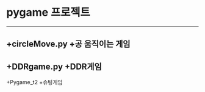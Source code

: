 # pygame 프로젝트
------------------
+circleMove.py
  +공 움직이는 게임
 ----------------- 
+DDRgame.py
  +DDR게임
-------------------
+Pygame_t2
  +슈팅게임

